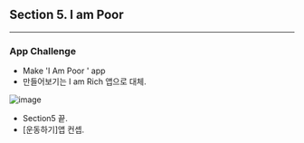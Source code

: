 ## Section 5. I am Poor

---

### App Challenge

- Make 'I Am Poor ' app
- 만들어보기는 I am Rich 앱으로 대체.

![image](https://user-images.githubusercontent.com/43080040/82000416-3f9f8800-9693-11ea-9ed6-4b0f6b52874a.png)

- Section5 끝.
- [운동하기]앱 컨셉.

